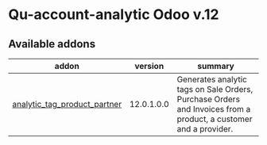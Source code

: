 #
Qu-account-analytic Odoo v.12
=============================

[//]: # (addons)

Available addons
----------------
addon | version | summary
--- | --- | ---
[analytic_tag_product_partner](analytic_tag_product_partner/) | 12.0.1.0.0 | Generates analytic tags on Sale Orders, Purchase Orders and Invoices from a product, a customer and a provider.


[//]: # (end addons)